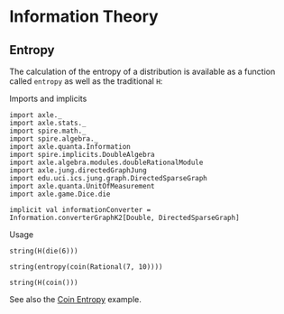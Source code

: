 
Information Theory
==================

Entropy
-------

The calculation of the entropy of a distribution is available as a function called `entropy`
as well as the traditional `H`:

Imports and implicits

```tut:silent
import axle._
import axle.stats._
import spire.math._
import spire.algebra._
import axle.quanta.Information
import spire.implicits.DoubleAlgebra
import axle.algebra.modules.doubleRationalModule
import axle.jung.directedGraphJung
import edu.uci.ics.jung.graph.DirectedSparseGraph
import axle.quanta.UnitOfMeasurement
import axle.game.Dice.die

implicit val informationConverter = Information.converterGraphK2[Double, DirectedSparseGraph]
```

Usage

```tut
string(H(die(6)))

string(entropy(coin(Rational(7, 10))))

string(H(coin()))
```

See also the [Coin Entropy](CoinEntropy.md) example.
